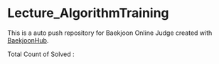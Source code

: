 # Lecture_AlgorithmTraining
This is a auto push repository for Baekjoon Online Judge created with [BaekjoonHub](https://github.com/BaekjoonHub/BaekjoonHub).

Total Count of Solved : 
